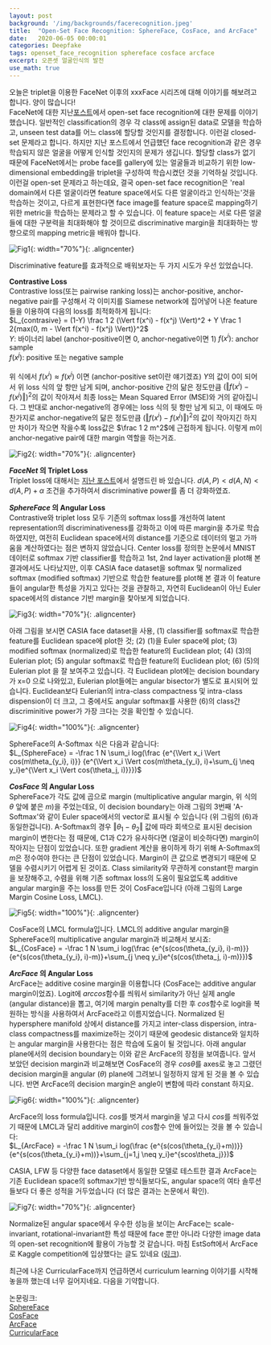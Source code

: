 ```yaml
---
layout: post
background: '/img/backgrounds/facerecognition.jpeg'
title:  "Open-Set Face Recognition: SphereFace, CosFace, and ArcFace"
date:   2020-06-05 00:00:01
categories: Deepfake
tags: openset_face_recognition sphereface cosface arcface
excerpt: 오픈셋 얼굴인식의 발전
use_math: true
---
```


오늘은 triplet을 이용한 FaceNet 이후의 xxxFace 시리즈에 대해 이야기를 해보려고 합니다. 양이 많습니다!<br>
FaceNet에 대한 지난[포스트](https://tildacorp.github.io/2020/05/23/FaceNet-and-one-shot-learning/)에서 open-set face recognition에 대한 문제를 이야기했습니다. 일반적인 classification의 경우 각 class에 assign된 data로 모델을 학습하고, unseen test data를 어느 class에 할당할 것인지를 결정합니다. 이런걸 closed-set 문제라고 합니다. 하지만 지난 포스트에서 언급했던 face recognition과 같은 경우 학습되지 않은 얼굴을 어떻게 인식할 것인지의 문제가 생깁니다. 할당할 class가 없기 때문에 FaceNet에서는 probe face를 gallery에 있는 얼굴들과 비교하기 위한 low-dimensional embedding을 triplet을 구성하여 학습시켰던 것을 기억하실 것입니다. 이런걸 open-set 문제라고 하는데요, 결국 open-set face recognition은 'real domain에서 다른 얼굴이라면 feature space에서도 다른 얼굴이라고 인식하는'것을 학습하는 것이고, 다르게 표현한다면 face image를 feature space로 mapping하기 위한 metric을 학습하는 문제라고 할 수 있습니다. 이 feature space는 서로 다른 얼굴들에 대한 구분력을 최대화해야 할 것이므로 discriminative margin을 최대화하는 방향으로의 mapping metric을 배워야 합니다.

![Fig1](https://tildacorp.github.io/img/closedset_vs_openset.PNG "Closed vs Open-Set Face Recognition"){: width="70%"}{: .aligncenter}


Discriminative feature를 효과적으로 배워보자는 두 가지 시도가 우선 있었습니다.<br>



**Contrastive Loss**<br>
Contrastive loss(또는 pairwise ranking loss)는 anchor-positive, anchor-negative pair를 구성해서 각 이미지를 Siamese network에 집어넣어 나온 feature들을 이용하여 다음의 loss를 최적화하게 됩니다:<br>
$L_{contrasive} = (1-Y) \frac 1 2 (\Vert f(x^i) - f(x^j) \Vert)^2 + Y \frac 1 2{max(0, m - \Vert f(x^i) - f(x^j) \Vert)}^2$<br>
$Y$: 바이너리 label (anchor-positive이면 0, anchor-negative이면 1)
$f(x^i)$: anchor sample<br>
$f(x^j)$: positive 또는 negative sample<br><br>
위 식에서 $f(x^i) \approx f(x^j)$ 이면 (anchor-positive set이란 얘기겠죠) $Y$의 값이 0이 되어서 위 loss 식의 앞 항만 남게 되며, anchor-positive 간의 닮은 정도만큼 $(\Vert f(x^i) - f(x^j) \Vert)^2$의 값이 작아져서 최종 loss는 Mean Squared Error (MSE)와 거의 같아집니다. 그 반대로 anchor-negative의 경우에는 loss 식의 뒷 항만 남게 되고, 이 때에도 마찬가지로 anchor-negative의 닮은 정도만큼 $(\Vert f(x^i) - f(x^j) \Vert)^2$의 값이 작아지긴 하지만 차이가 작으면 작을수록 loss값은 $\frac 1 2 m^2$에 근접하게 됩니다. 이렇게 m이 anchor-negative pair에 대한 margin 역할을 하는거죠.

![Fig2](https://tildacorp.github.io/img/contrastive_loss_faces.png "Contrastive Loss"){: width="70%"}{: .aligncenter}



**_FaceNet_ 의 Triplet Loss**<br>
Triplet loss에 대해서는 [지난 포스트](https://tildacorp.github.io/2020/05/23/FaceNet-and-one-shot-learning/)에서 설명드린 바 있습니다. $d(A, P) < d(A, N) < d(A, P)+\alpha$ 조건을 추가하여서 discriminative power를 좀 더 강화하였죠.



**_SphereFace_ 의 Angular Loss**<br>
Contrastive와 triplet loss 모두 기존의 softmax loss를 개선하여 latent representation의 discriminativeness를 강화하고 이에 따른 margin을 추가로 학습하였지만, 여전히 Euclidean space에서의 distance를 기준으로 데이터의 멀고 가까움을 계산하였다는 점은 변하지 않았습니다. Center loss를 정의한 논문에서 MNIST 데이터로 softmax 기반 classifier를 학습하고 1st, 2nd layer activation을 plot해 본 결과에서도 나타났지만, 이후 CASIA face dataset을 softmax 및 normalized softmax (modified softmax) 기반으로 학습한 feature를 plot해 본 결과 이 feature들이 angular한 특성을 가지고 있다는 것을 관찰하고, 자연히 Euclidean이 아닌 Euler space에서의 distance 기반 margin을 찾아보게 되었습니다. 

![Fig3](https://tildacorp.github.io/img/mnist_first_layers.PNG "First Layers Activations of MNIST Classfier"){: width="70%"}{: .aligncenter}


아래 그림을 보시면 CASIA face dataset을 사용, (1) classifier를 softmax로 학습한 feature를 Euclidean space에 plot한 것; (2) (1)을 Euler space에 plot; (3) modified softmax (normalized)로 학습한 feature의 Euclidean plot; (4) (3)의 Eulerian plot; (5) angular softmax로 학습한 feature의 Euclidean plot; (6) (5)의 Eulerian plot 을 잘 보여주고 있습니다. 각 Euclidean plot에는 decision boundary가 x=0 으로 나와있고, Eulerian plot들에는 angular bisector가 별도로 표시되어 있습니다. Euclidean보다 Eulerian의 intra-class compactness 및 intra-class dispension이 더 크고, 그 중에서도 angular softmax를 사용한 (6)의 class간 discriminitive power가 가장 크다는 것을 확인할 수 있습니다.

![Fig4](https://tildacorp.github.io/img/casia_face_angular_softmax.PNG "Comparison of Features Learned Using Softmax and A-Softmax Loss"){: width="100%"}{: .aligncenter}


SphereFace의 A-Softmax 식은 다음과 같습니다:<br>
$L_{SphereFace} = -\frac 1 N \sum_i log(\frac {e^{\Vert x_i \Vert cos(m\theta_{y_i}, i)}} {e^{\Vert x_i \Vert cos(m\theta_{y_i}, i)+\sum_{j \neq y_i}e^{\Vert x_i \Vert cos(\theta_j, i)}}})$



**_CosFace_ 의 Angular Loss**<br>
SphereFace가 각도 값에 곱으로 margin (multiplicative angular margin, 위 식의 $\theta$ 앞에 붙은 $m$)을 주었는데요, 이 decision boundary는 아래 그림의 3번째 'A-Softmax'와 같이 Euler space에서의 vector로 표시될 수 있습니다 (위 그림의 (6)과 동일한겁니다). A-Softmax의 경우 $\Vert \theta_1 - \theta_2 \Vert$ 값에 따라 회색으로 표시된 decision margin이 변한다는 점 때문에, C1과 C2가 유사하다면 (얼굴이 비슷하다면) margin이 작아지는 단점이 있었습니다. 또한 gradient 계산을 용이하게 하기 위해 A-Softmax의 $m$은 정수여야 한다는 큰 단점이 있었습니다. Margin이 큰 값으로 변경되기 때문에 모델을 수렴시키기 어렵게 된 것이죠. Class similarity와 무관하게 constant한 margin을 보장해주고, 수렴을 위해 기존 softmax loss의 도움이 필요없도록 additive angular margin을 주는 loss를 만든 것이 CosFace입니다 (아래 그림의 Large Margin Cosine Loss, LMCL).

![Fig5](https://tildacorp.github.io/img/decision_margin_comparison01.PNG "Comparison of Decision Margins"){: width="100%"}{: .aligncenter}


CosFace의 LMCL formula입니다. LMCL의 additive angular margin을 SphereFace의 multiplicative angular margin과 비교해서 보시죠:<br>
$L_{CosFace} = -\frac 1 N \sum_i log(\frac {e^{s(cos(\theta_{y_i}, i)-m)}} {e^{s(cos(\theta_{y_i}, i)-m)}+\sum_{j \neq y_i}e^{s(cos(\theta_j, i)-m)}})$



**_ArcFace_ 의 Angular Loss**<br>
ArcFace는 additive cosine margin을 이용합니다 (CosFace는 additive angular margin이었죠). Logit에 $arccos$함수를 씌워서 similarity가 아닌 실제 angle (angular distance)을 뽑고, 여기에 margin penalty를 더한 후 $cos$함수로 logit을 복원하는 방식을 사용하여서 ArcFace라고 이름지었습니다. Normalized 된 hypersphere manifold 상에서 distance를 가지고 inter-class dispersion, intra-class compactness를 maximize하는 것이기 때문에 geodesic distance와 일치하는 angular margin을 사용한다는 점은 학습에 도움이 될 것입니다. 아래 angular plane에서의 decision boundary는 이와 같은 ArcFace의 장점을 보여줍니다. 앞서 보았던 decision margin과 비교해보면 CosFace의 경우 $cos\theta$를 axes로 놓고 그렸던 decision margin을 angular ($\theta$) plane에 그려보니 일정하지 않게 된 것을 볼 수 있습니다. 반면 ArcFace의 decision margin은 angle이 변함에 따라 constant 하지요.

![Fig6](https://tildacorp.github.io/img/decision_margin_comparison02.PNG "Comparison of Decision Margins"){: width="100%"}{: .aligncenter}


ArcFace의 loss formula입니다. $cos$를 벗겨서 margin을 넣고 다시 $cos$를 씌워주었기 때문에 LMCL과 달리 additive margin이 $cos$함수 안에 들어있는 것을 볼 수 있습니다:<br>
$L_{ArcFace} = -\frac 1 N \sum_i log(\frac {e^{s(cos(\theta_{y_i}+m))}} {e^{s(cos(\theta_{y_i}+m))}+\sum_{j=1,j \neq y_i}e^{scos\theta_j}})$


CASIA, LFW 등 다양한 face dataset에서 동일한 모델로 테스트한 결과 ArcFace는 기존 Euclidean space의 softmax기반 방식들보다도, angular space의 여타 솔루션들보다 더 좋은 성적을 거두었습니다 (더 많은 결과는 논문에서 확인).

![Fig7](https://tildacorp.github.io/img/arcface_comparative_result.png "Comparision of Verification Results"){: width="70%"}{: .aligncenter}



Normalize된 angular space에서 우수한 성능을 보이는 ArcFace는 scale-invariant, rotational-invariant한 특성 때문에 face 뿐만 아니라 다양한 image data의 open-set recognition에 활용이 가능할 것 같습니다. 마침 EstSoft에서 ArcFace로 Kaggle competition에 입상했다는 글도 있네요 ([링크](https://blog.estsoft.co.kr/727)).


최근에 나온 CurricularFace까지 언급하면서 curriculum learning 이야기를 시작해놓을까 했는데 너무 길어지네요. 다음을 기약합니다.


논문링크:<br>
[SphereFace](https://arxiv.org/pdf/1704.08063.pdf)<br>
[CosFace](https://arxiv.org/pdf/1801.09414.pdf)<br>
[ArcFace](https://arxiv.org/pdf/1801.07698.pdf)<br>
[CurricularFace](https://arxiv.org/pdf/2004.00288.pdf)